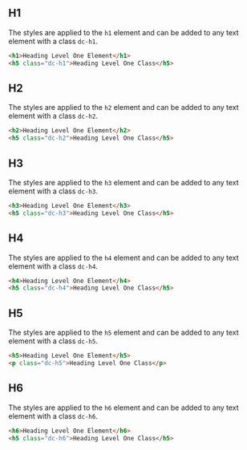 ## H1

The styles are applied to the `h1` element and can be added to any text element with a class `dc-h1`.
```html
<h1>Heading Level One Element</h1>
<h5 class="dc-h1">Heading Level One Class</h5>
```

## H2

The styles are applied to the `h2` element and can be added to any text element with a class `dc-h2`.
```html
<h2>Heading Level One Element</h2>
<h5 class="dc-h2">Heading Level One Class</h5>
```

## H3

The styles are applied to the `h3` element and can be added to any text element with a class `dc-h3`.
```html
<h3>Heading Level One Element</h3>
<h5 class="dc-h3">Heading Level One Class</h5>
```

## H4

The styles are applied to the `h4` element and can be added to any text element with a class `dc-h4`.
```html
<h4>Heading Level One Element</h4>
<h5 class="dc-h4">Heading Level One Class</h5>
```

## H5

The styles are applied to the `h5` element and can be added to any text element with a class `dc-h5`.
```html
<h5>Heading Level One Element</h5>
<p class="dc-h5">Heading Level One Class</p>
```

## H6

The styles are applied to the `h6` element and can be added to any text element with a class `dc-h6`.
```html
<h6>Heading Level One Element</h6>
<h5 class="dc-h6">Heading Level One Class</h5>
```
